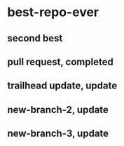 # best-repo-ever

## second best

## pull request, completed

## trailhead update, update

## new-branch-2, update

## new-branch-3, update

